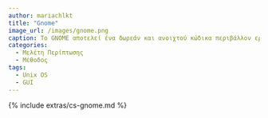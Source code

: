 ```yaml
---
author: mariachlkt
title: "Gnome"
image_url: /images/gnome.png
caption: Το GNOME αποτελεί ένα δωρεάν και ανοιχτού κώδικα περιβάλλον εργασίας για Unix λειτουργικά. Δημιουργήθηκε από το The GNOME Project και ήταν διαθέσιμο στους χρήστες στις 3 Μαρτίου του 1999. Παραμένει μία εύχρηστη και βατή επιλογή για οποιαδήποτε διανομή, καθώς περιέχει επιφάνεια εργασίας με γραφικό περιβάλλον και πολλές δυνατότητες και επιλογές για τον χρήστη, χωρίς να απαιτείται κάποια ειδική δεξιότητα για την χρήση του.
categories:
  - Μελέτη Περίπτωσης
  - Μέθοδος
tags:
  - Unix OS
  - GUI
---
```


{% include extras/cs-gnome.md %}

